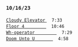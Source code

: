 ### `10/16/23`
[`Cloudy Elevator` ](cloudy-elevator.mp3)   `7:33`  
[`Floor 4`     ](floor-4.mp3) `10:46`  
[`Wh-operator`     ](wh-operator.mp3) `7:29`  
[`Doom Unto U`     ](doom-unto-u.mp3) `4:58`
